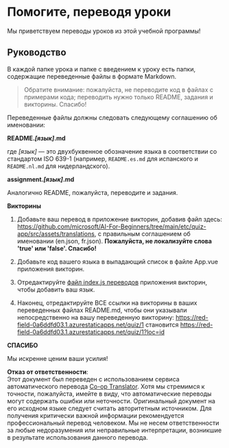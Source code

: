 <!--
CO_OP_TRANSLATOR_METADATA:
{
  "original_hash": "62b3e3ad5182edb905eec649a87eeeb4",
  "translation_date": "2025-08-26T06:51:57+00:00",
  "source_file": "etc/TRANSLATIONS.md",
  "language_code": "ru"
}
-->
# Помогите, переводя уроки

Мы приветствуем переводы уроков из этой учебной программы!

## Руководство

В каждой папке урока и папке с введением к уроку есть папки, содержащие переведенные файлы в формате Markdown.

> Обратите внимание: пожалуйста, не переводите код в файлах с примерами кода; переводить нужно только README, задания и викторины. Спасибо!

Переведенные файлы должны следовать следующему соглашению об именовании:

**README._[язык]_.md**

где _[язык]_ — это двухбуквенное обозначение языка в соответствии со стандартом ISO 639-1 (например, `README.es.md` для испанского и `README.nl.md` для нидерландского).

**assignment._[язык]_.md**

Аналогично README, пожалуйста, переводите и задания.

**Викторины**

1. Добавьте ваш перевод в приложение викторин, добавив файл здесь: https://github.com/microsoft/AI-For-Beginners/tree/main/etc/quiz-app/src/assets/translations, с правильным соглашением об именовании (en.json, fr.json). **Пожалуйста, не локализуйте слова 'true' или 'false'. Спасибо!**

2. Добавьте код вашего языка в выпадающий список в файле App.vue приложения викторин.

3. Отредактируйте [файл index.js переводов](https://github.com/microsoft/AI-For-Beginners/blob/main/etc/quiz-app/src/assets/translations/index.js) приложения викторин, чтобы добавить ваш язык.

4. Наконец, отредактируйте ВСЕ ссылки на викторины в ваших переведенных файлах README.md, чтобы они указывали непосредственно на вашу переведенную викторину: https://red-field-0a6ddfd03.1.azurestaticapps.net/quiz/1 становится https://red-field-0a6ddfd03.1.azurestaticapps.net/quiz/1?loc=id

**СПАСИБО**

Мы искренне ценим ваши усилия!

**Отказ от ответственности**:  
Этот документ был переведен с использованием сервиса автоматического перевода [Co-op Translator](https://github.com/Azure/co-op-translator). Хотя мы стремимся к точности, пожалуйста, имейте в виду, что автоматические переводы могут содержать ошибки или неточности. Оригинальный документ на его исходном языке следует считать авторитетным источником. Для получения критически важной информации рекомендуется профессиональный перевод человеком. Мы не несем ответственности за любые недоразумения или неправильные интерпретации, возникшие в результате использования данного перевода.